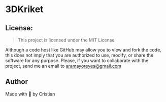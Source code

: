 # 3DKriket

## License:

> This project is licensed under the MIT License

Although a code host like GitHub may allow you to view and fork the code, this does not imply that you are authorized to use, modify, or share the software for any purpose. Please, if you want to collaborate with the project, send me an email to aramayoreyes@gmail.com

## Author

Made with 💙 by Cristian
